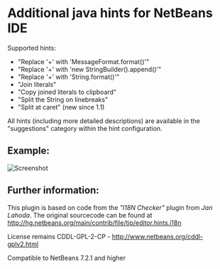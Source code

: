 Additional java hints for NetBeans IDE
===================

Supported hints:
* "Replace '+' with 'MessageFormat.format()'"
* "Replace '+' with 'new StringBuilder().append()'"
* "Replace '+' with 'String.format()'"
* "Join literals"
* "Copy joined literals to clipboard"
* "Split the String on linebreaks"
* "Split at caret" (new since 1.1)

All hints (including more detailed descriptions) are available in the "suggestions" category within the hint configuration.

Example:
--------

![Screenshot](https://raw.github.com/markiewb/nb-additional-hints/master/src/doc/screenshot.png)

Further information:
--------------------
This plugin is based on code from the _"I18N Checker"_ plugin from _Jan Lahoda_.
The original sourcecode can be found at http://hg.netbeans.org/main/contrib/file/tip/editor.hints.i18n

License remains CDDL-GPL-2-CP - http://www.netbeans.org/cddl-gplv2.html

Compatible to NetBeans 7.2.1 and higher
